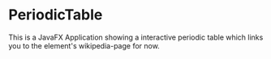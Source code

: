 # PeriodicTable
This is a JavaFX Application showing a interactive periodic table which links you to the element's wikipedia-page for now.
